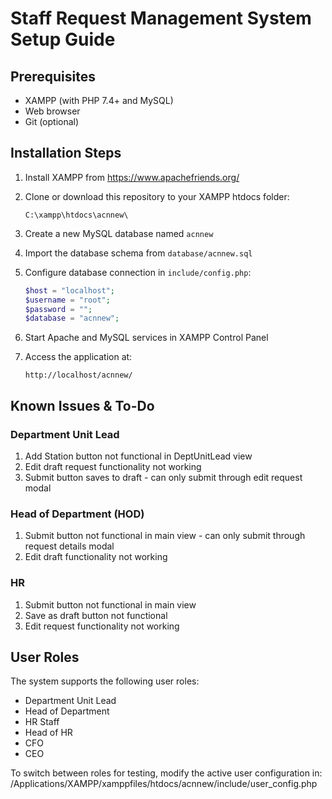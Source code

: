 # Staff Request Management System Setup Guide

## Prerequisites
- XAMPP (with PHP 7.4+ and MySQL)
- Web browser
- Git (optional)

## Installation Steps

1. Install XAMPP from https://www.apachefriends.org/

2. Clone or download this repository to your XAMPP htdocs folder:
   ```
   C:\xampp\htdocs\acnnew\
   ```

3. Create a new MySQL database named `acnnew`

4. Import the database schema from `database/acnnew.sql`

5. Configure database connection in `include/config.php`:
   ```php
   $host = "localhost";
   $username = "root"; 
   $password = "";
   $database = "acnnew";
   ```

6. Start Apache and MySQL services in XAMPP Control Panel

7. Access the application at:
   ```
   http://localhost/acnnew/
   ```

## Known Issues & To-Do

### Department Unit Lead
1. Add Station button not functional in DeptUnitLead view
2. Edit draft request functionality not working
3. Submit button saves to draft - can only submit through edit request modal

### Head of Department (HOD)
1. Submit button not functional in main view - can only submit through request details modal
2. Edit draft functionality not working

### HR
1. Submit button not functional in main view
2. Save as draft button not functional
3. Edit request functionality not working

## User Roles

The system supports the following user roles: 
- Department Unit Lead
- Head of Department
- HR Staff
- Head of HR
- CFO
- CEO

To switch between roles for testing, modify the active user configuration in: /Applications/XAMPP/xamppfiles/htdocs/acnnew/include/user_config.php
